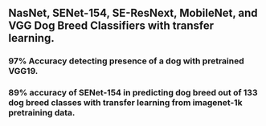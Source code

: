 ## NasNet, SENet-154, SE-ResNext, MobileNet, and VGG Dog Breed Classifiers with transfer learning.
### 97% Accuracy detecting presence of a dog with pretrained VGG19. 
### 89% accuracy of SENet-154 in predicting dog breed out of 133 dog breed classes with transfer learning from imagenet-1k pretraining data.

